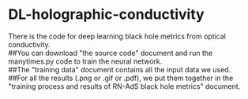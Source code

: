 # DL-holographic-conductivity
There is the code for deep learning black hole metrics from optical conductivity.  
##You can download "the source code" document and run the manytimes.py code to train the neural network.  
##The "training data" document contains all the input data we used.  
##For all the results (.png or .gif or .pdf), we put them together in the "training process and results of RN-AdS black hole metrics" document.
